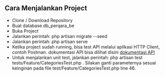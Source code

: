 ## Cara Menjalankan Project

-   Clone / Download Repository
-   Buat database db_perqara_be
-   Buka Project
-   Jalankan perintah: php artisan migrate --seed
-   Jalankan perintah: php artisan serve
-   Ketika project sudah running, bisa test API melalui aplikasi HTTP Client, contoh Postman. dokumentasi API bisa dilihat disini [dokumentasi API](https://documenter.getpostman.com/view/8878626/2sA2xfaEfY)
-   Untuk menjalankan unit test, jalankan perintah: php artisan test tests/Feature/CategoriesTest.php . Silakan ganti parameternya sesuai keinginan pada file test/Feature/CategoriesTest.php line 46.
